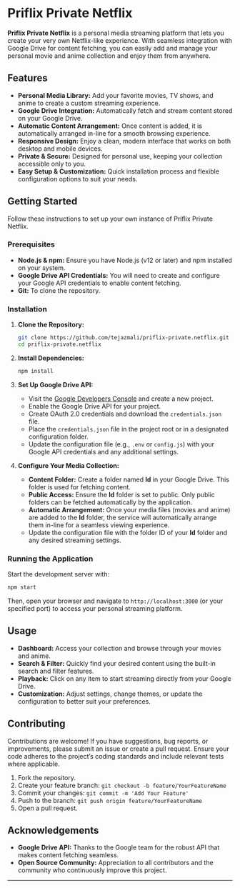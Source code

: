 

# Priflix Private Netflix

**Priflix Private Netflix** is a personal media streaming platform that lets you create your very own Netflix-like experience. With seamless integration with Google Drive for content fetching, you can easily add and manage your personal movie and anime collection and enjoy them from anywhere.

## Features

- **Personal Media Library:** Add your favorite movies, TV shows, and anime to create a custom streaming experience.
- **Google Drive Integration:** Automatically fetch and stream content stored on your Google Drive.
- **Automatic Content Arrangement:** Once content is added, it is automatically arranged in-line for a smooth browsing experience.
- **Responsive Design:** Enjoy a clean, modern interface that works on both desktop and mobile devices.
- **Private & Secure:** Designed for personal use, keeping your collection accessible only to you.
- **Easy Setup & Customization:** Quick installation process and flexible configuration options to suit your needs.

## Getting Started

Follow these instructions to set up your own instance of Priflix Private Netflix.

### Prerequisites

- **Node.js & npm:** Ensure you have Node.js (v12 or later) and npm installed on your system.
- **Google Drive API Credentials:** You will need to create and configure your Google API credentials to enable content fetching.
- **Git:** To clone the repository.

### Installation

1. **Clone the Repository:**

   ```bash
   git clone https://github.com/tejazmali/priflix-private.netflix.git
   cd priflix-private.netflix
   ```

2. **Install Dependencies:**

   ```bash
   npm install
   ```

3. **Set Up Google Drive API:**

   - Visit the [Google Developers Console](https://console.developers.google.com/) and create a new project.
   - Enable the Google Drive API for your project.
   - Create OAuth 2.0 credentials and download the `credentials.json` file.
   - Place the `credentials.json` file in the project root or in a designated configuration folder.
   - Update the configuration file (e.g., `.env` or `config.js`) with your Google API credentials and any additional settings.

4. **Configure Your Media Collection:**

   - **Content Folder:** Create a folder named **ld** in your Google Drive. This folder is used for fetching content.
   - **Public Access:** Ensure the **ld** folder is set to public. Only public folders can be fetched automatically by the application.
   - **Automatic Arrangement:** Once your media files (movies and anime) are added to the **ld** folder, the service will automatically arrange them in-line for a seamless viewing experience.
   - Update the configuration file with the folder ID of your **ld** folder and any desired streaming settings.

### Running the Application

Start the development server with:

```bash
npm start
```

Then, open your browser and navigate to `http://localhost:3000` (or your specified port) to access your personal streaming platform.

## Usage

- **Dashboard:** Access your collection and browse through your movies and anime.
- **Search & Filter:** Quickly find your desired content using the built-in search and filter features.
- **Playback:** Click on any item to start streaming directly from your Google Drive.
- **Customization:** Adjust settings, change themes, or update the configuration to better suit your preferences.

## Contributing

Contributions are welcome! If you have suggestions, bug reports, or improvements, please submit an issue or create a pull request. Ensure your code adheres to the project’s coding standards and include relevant tests where applicable.

1. Fork the repository.
2. Create your feature branch: `git checkout -b feature/YourFeatureName`
3. Commit your changes: `git commit -m 'Add Your Feature'`
4. Push to the branch: `git push origin feature/YourFeatureName`
5. Open a pull request.


## Acknowledgements

- **Google Drive API:** Thanks to the Google team for the robust API that makes content fetching seamless.
- **Open Source Community:** Appreciation to all contributors and the community who continuously improve this project.

---
